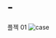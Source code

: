# -
플젝 01
![case](https://user-images.githubusercontent.com/77651050/133062907-fa4ed1a7-8c83-4537-8182-2a54e03c2920.jpg)


